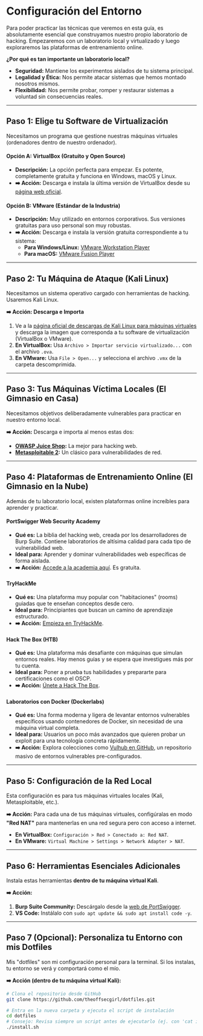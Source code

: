 # Configuración del Entorno

Para poder practicar las técnicas que veremos en esta guía, es absolutamente esencial que construyamos nuestro propio laboratorio de hacking. Empezaremos con un laboratorio local y virtualizado y luego exploraremos las plataformas de entrenamiento online.

**¿Por qué es tan importante un laboratorio local?**

* **Seguridad:** Mantiene los experimentos aislados de tu sistema principal.
* **Legalidad y Ética:** Nos permite atacar sistemas que hemos montado nosotros mismos.
* **Flexibilidad:** Nos permite probar, romper y restaurar sistemas a voluntad sin consecuencias reales.

---

## Paso 1: Elige tu Software de Virtualización

Necesitamos un programa que gestione nuestras máquinas virtuales (ordenadores dentro de nuestro ordenador).

#### **Opción A: VirtualBox (Gratuito y Open Source)**

* **Descripción:** La opción perfecta para empezar. Es potente, completamente gratuita y funciona en Windows, macOS y Linux.
* **➡️ Acción:** Descarga e instala la última versión de VirtualBox desde su [página web oficial](https://www.virtualbox.org/wiki/Downloads).

#### **Opción B: VMware (Estándar de la Industria)**

* **Descripción:** Muy utilizado en entornos corporativos. Sus versiones gratuitas para uso personal son muy robustas.
* **➡️ Acción:** Descarga e instala la versión gratuita correspondiente a tu sistema:
  * **Para Windows/Linux:** [VMware Workstation Player](https://www.vmware.com/products/workstation-player/workstation-player-evaluation.html)
  * **Para macOS:** [VMware Fusion Player](https://www.vmware.com/products/fusion/fusion-evaluation.html)

---

## Paso 2: Tu Máquina de Ataque (Kali Linux)

Necesitamos un sistema operativo cargado con herramientas de hacking. Usaremos Kali Linux.

**➡️ Acción: Descarga e Importa**

1. Ve a la [página oficial de descargas de Kali Linux para máquinas virtuales](https://www.kali.org/get-kali/#kali-virtual-machines) y descarga la imagen que corresponda a tu software de virtualización (VirtualBox o VMware).
2. **En VirtualBox:** Usa `Archivo > Importar servicio virtualizado...` con el archivo `.ova`.
3. **En VMware:** Usa `File > Open...` y selecciona el archivo `.vmx` de la carpeta descomprimida.

---

## Paso 3: Tus Máquinas Víctima Locales (El Gimnasio en Casa)

Necesitamos objetivos deliberadamente vulnerables para practicar en nuestro entorno local.

**➡️ Acción:** Descarga e importa al menos estas dos:

* **[OWASP Juice Shop](https://owasp.org/www-project-juice-shop/):** La mejor para hacking web.
* **[Metasploitable 2](https://information.rapid7.com/download-metasploitable-2.html):** Un clásico para vulnerabilidades de red.

---

## Paso 4: Plataformas de Entrenamiento Online (El Gimnasio en la Nube)

Además de tu laboratorio local, existen plataformas online increíbles para aprender y practicar.

#### **PortSwigger Web Security Academy**

* **Qué es:** La biblia del hacking web, creada por los desarrolladores de Burp Suite. Contiene laboratorios de altísima calidad para cada tipo de vulnerabilidad web.
* **Ideal para:** Aprender y dominar vulnerabilidades web específicas de forma aislada.
* **➡️ Acción:** [Accede a la academia aquí](https://portswigger.net/web-security). Es gratuita.

#### **TryHackMe**

* **Qué es:** Una plataforma muy popular con "habitaciones" (rooms) guiadas que te enseñan conceptos desde cero.
* **Ideal para:** Principiantes que buscan un camino de aprendizaje estructurado.
* **➡️ Acción:** [Empieza en TryHackMe](https://tryhackme.com/).

#### **Hack The Box (HTB)**

* **Qué es:** Una plataforma más desafiante con máquinas que simulan entornos reales. Hay menos guías y se espera que investigues más por tu cuenta.
* **Ideal para:** Poner a prueba tus habilidades y prepararte para certificaciones como el OSCP.
* **➡️ Acción:** [Únete a Hack The Box](https://www.hackthebox.com/).

#### **Laboratorios con Docker (Dockerlabs)**

* **Qué es:** Una forma moderna y ligera de levantar entornos vulnerables específicos usando contenedores de Docker, sin necesidad de una máquina virtual completa.
* **Ideal para:** Usuarios un poco más avanzados que quieren probar un exploit para una tecnología concreta rápidamente.
* **➡️ Acción:** Explora colecciones como [Vulhub en GitHub](https://github.com/vulhub/vulhub), un repositorio masivo de entornos vulnerables pre-configurados.

---

## Paso 5: Configuración de la Red Local

Esta configuración es para tus máquinas virtuales locales (Kali, Metasploitable, etc.).

**➡️ Acción:** Para cada una de tus máquinas virtuales, configúralas en modo **"Red NAT"** para mantenerlas en una red segura pero con acceso a internet.

* **En VirtualBox:** `Configuración > Red > Conectado a: Red NAT`.
* **En VMware:** `Virtual Machine > Settings > Network Adapter > NAT`.

---

## Paso 6: Herramientas Esenciales Adicionales

Instala estas herramientas **dentro de tu máquina virtual Kali**.

**➡️ Acción:**

1. **Burp Suite Community:** Descárgalo desde la [web de PortSwigger](https://portswigger.net/burp/communitydownload).
2. **VS Code:** Instálalo con `sudo apt update && sudo apt install code -y`.

---

## Paso 7 (Opcional): Personaliza tu Entorno con mis Dotfiles

Mis "dotfiles" son mi configuración personal para la terminal. Si los instalas, tu entorno se verá y comportará como el mío.

**➡️ Acción (dentro de tu máquina virtual Kali):**

```bash
# Clona el repositorio desde GitHub
git clone https://github.com/theoffsecgirl/dotfiles.git

# Entra en la nueva carpeta y ejecuta el script de instalación
cd dotfiles
# Consejo: Revisa siempre un script antes de ejecutarlo (ej. con 'cat install.sh')
./install.sh
```
